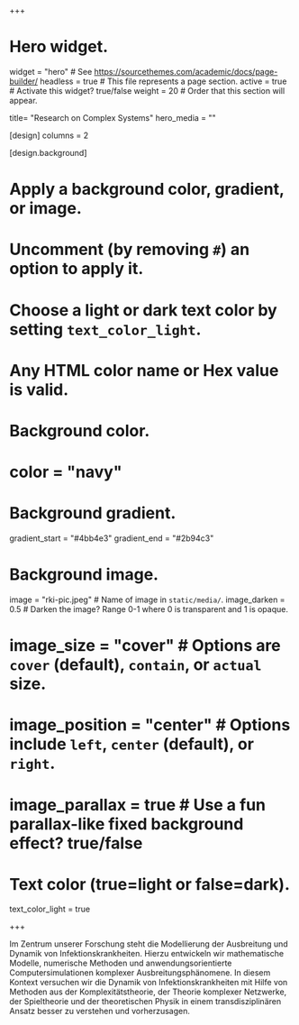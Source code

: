 +++

# Hero widget.
widget = "hero"  # See https://sourcethemes.com/academic/docs/page-builder/
headless = true  # This file represents a page section.
active = true  # Activate this widget? true/false
weight = 20  # Order that this section will appear.

title= "Research on Complex Systems"
hero_media = ""

[design]
  columns = 2

[design.background]
  # Apply a background color, gradient, or image.
  #   Uncomment (by removing `#`) an option to apply it.
  #   Choose a light or dark text color by setting `text_color_light`.
  #   Any HTML color name or Hex value is valid.

  # Background color.
  # color = "navy"

  # Background gradient.
  gradient_start = "#4bb4e3"
  gradient_end = "#2b94c3"

  # Background image.
  image = "rki-pic.jpeg"  # Name of image in `static/media/`.
  image_darken = 0.5  # Darken the image? Range 0-1 where 0 is transparent and 1 is opaque.
  # image_size = "cover"  #  Options are `cover` (default), `contain`, or `actual` size.
  # image_position = "center"  # Options include `left`, `center` (default), or `right`.
  # image_parallax = true  # Use a fun parallax-like fixed background effect? true/false

  # Text color (true=light or false=dark).
  text_color_light = true

+++

Im Zentrum unserer Forschung steht die Modellierung der Ausbreitung und Dynamik von Infektionskrankheiten.
Hierzu entwickeln wir mathematische Modelle, numerische Methoden und anwendungsorientierte Computersimulationen
komplexer Ausbreitungsphänomene. In diesem Kontext versuchen wir die Dynamik von Infektionskrankheiten mit Hilfe
von Methoden aus der Komplexitätstheorie, der Theorie komplexer Netzwerke, der Spieltheorie und der theoretischen
Physik in einem transdisziplinären Ansatz besser zu verstehen und vorherzusagen.
